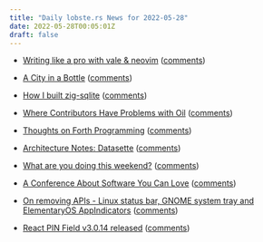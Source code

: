 ```yaml
---
title: "Daily lobste.rs News for 2022-05-28"
date: 2022-05-28T00:05:01Z
draft: false
---
```






- [Writing like a pro with vale & neovim](https://bhupesh.me//writing-like-a-pro-with-vale-and-neovim/)
  ([comments](https://lobste.rs/s/7idig8/writing_like_pro_with_vale_neovim))



- [A City in a Bottle](https://twitter.com/KilledByAPixel/status/1517294627996545024)
  ([comments](https://lobste.rs/s/dhnprb/city_bottle))



- [How I built zig-sqlite](https://rischmann.fr/blog/how-i-built-zig-sqlite)
  ([comments](https://lobste.rs/s/vuglb8/how_i_built_zig_sqlite))



- [Where Contributors Have Problems with Oil](https://github.com/oilshell/oil/wiki/Where-Contributors-Have-Problems)
  ([comments](https://lobste.rs/s/s5co2f/where_contributors_have_problems_with))



- [Thoughts on Forth Programming](http://www.call-with-current-continuation.org/articles/forth.txt)
  ([comments](https://lobste.rs/s/duwtci/thoughts_on_forth_programming))



- [Architecture Notes: Datasette](https://architecturenotes.co/datasette-simon-willison/)
  ([comments](https://lobste.rs/s/fki4tj/architecture_notes_datasette))



- [What are you doing this weekend?]()
  ([comments](https://lobste.rs/s/rs4cm2/what_are_you_doing_this_weekend))



- [A Conference About Software You Can Love](https://kristoff.it/blog/software-you-can-love/)
  ([comments](https://lobste.rs/s/rpjv2w/conference_about_software_you_can_love))



- [On removing APIs - Linux status bar, GNOME system tray and ElementaryOS AppIndicators](https://blog.console.dev/on-removing-apis-status-appindicators-in-gnome/)
  ([comments](https://lobste.rs/s/rsjnxz/on_removing_apis_linux_status_bar_gnome))



- [React PIN Field v3.0.14 released](https://github.com/soywod/react-pin-field)
  ([comments](https://lobste.rs/s/rseg9n/react_pin_field_v3_0_14_released))


